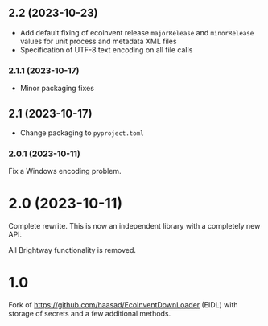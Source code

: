 ## 2.2 (2023-10-23)

* Add default fixing of ecoinvent release `majorRelease` and `minorRelease` values for unit process and metadata XML files
* Specification of UTF-8 text encoding on all file calls

### 2.1.1 (2023-10-17)

* Minor packaging fixes

## 2.1 (2023-10-17)

* Change packaging to `pyproject.toml`

### 2.0.1 (2023-10-11)

Fix a Windows encoding problem.

# 2.0 (2023-10-11)

Complete rewrite. This is now an independent library with a completely new API.

All Brightway functionality is removed.

# 1.0

Fork of https://github.com/haasad/EcoInventDownLoader (EIDL) with storage of secrets and a few additional methods.
